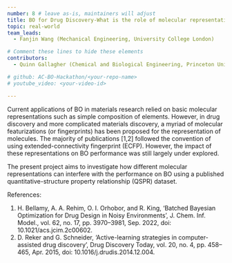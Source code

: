 ```yaml
---
number: 8 # leave as-is, maintainers will adjust
title: BO for Drug Discovery-What is the role of molecular representation?
topic: real-world
team_leads:
  - Fanjin Wang (Mechanical Engineering, University College London)

# Comment these lines to hide these elements
contributors:
  - Quinn Gallagher (Chemical and Biological Engineering, Princeton University)

# github: AC-BO-Hackathon/<your-repo-name>
# youtube_video: <your-video-id>

---
```


Current applications of BO in materials research relied on basic molecular representations such as simple composition of elements. However, in drug discovery and more complicated materials discovery, a myriad of molecular featurizations (or fingerprints) has been proposed for the representation of molecules. The majority of publications [1,2] followed the convention of using extended-connectivity fingerprint (ECFP). However, the impact of these representations on BO performance was still largely under explored.

The present project aims to investigate how different molecular representations can interfere with the performance on BO using a published quantitative-structure property relationship (QSPR) dataset.

References:

1. H. Bellamy, A. A. Rehim, O. I. Orhobor, and R. King, ‘Batched Bayesian Optimization for Drug Design in Noisy Environments’, J. Chem. Inf. Model., vol. 62, no. 17, pp. 3970–3981, Sep. 2022, doi: 10.1021/acs.jcim.2c00602.
2. D. Reker and G. Schneider, ‘Active-learning strategies in computer-assisted drug discovery’, Drug Discovery Today, vol. 20, no. 4, pp. 458–465, Apr. 2015, doi: 10.1016/j.drudis.2014.12.004.
